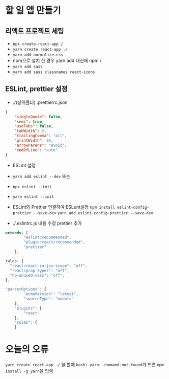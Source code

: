# 할 일 앱 만들기

## 리엑트 프로젝트 세팅

- `npx create-react-app /`
- `yarn create react-app ./`
- `yarn add normalize.css`
- npm으로 설치 한 경우 yarn add 대신에 npm i
- `yarn add sass`
- `yarn add sass classnames react-icons`

## ESLint, prettier 설정

- ./(상위폴더) .prettierrc.json
```json
{
    "singleQuote": false,
    "semi": true,
    "useTabs": false,
    "tabWidth": 2,
    "trailingComma": "all",
    "printWidth": 80,
    "arrowParens": "avoid",
    "endOfLine": "auto"
}

```

- ESLint 설정
- `yarn add eslint --dev` 또는
- `npx eslint --init`
- `yarn eslint --init`

- ESLint와 Prettier 연결하여 ESLunt설정
    `npm install eslint-config-prettier --save-dev`
    `yarn add eslint-config-prettier --save-dev`

- ./.eslintrc.js 내용 수정 prettier 추가

```js
extends: [
        "eslint:recommended",
        "plugin:react/recommended",
        "prettier"
    ],
```

```js
rules: {
  "react/react-in-jsx-scope": "off",
  "react/prop-types": "off",
  "no-unused-vars": "off",
},
```

```js
"parserOptions": {
        "ecmaVersion": "latest",
        "sourceType": "module"
    },
    "plugins": [
        "react"
    ],
    "rules": {
    }
```


# 오늘의 오류 
`yarn create react-app ./` 을 할때
`bash: yarn: command-not-found`가 뜨면
`npm install -g yarn`을 입력